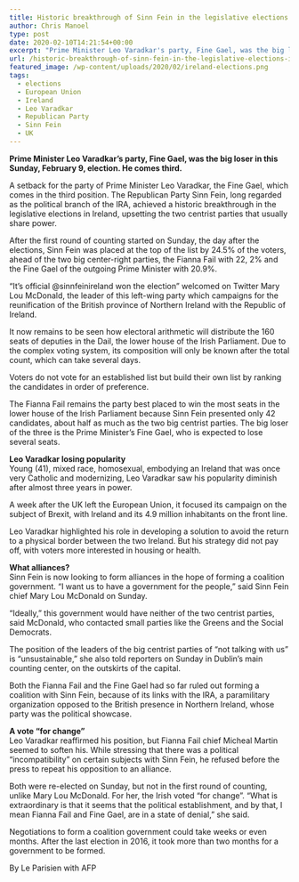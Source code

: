 ```yaml
---
title: Historic breakthrough of Sinn Fein in the legislative elections in Ireland
author: Chris Manoel
type: post
date: 2020-02-10T14:21:54+00:00
excerpt: "Prime Minister Leo Varadkar's party, Fine Gael, was the big loser in this Sunday, February 9, election. He comes third."
url: /historic-breakthrough-of-sinn-fein-in-the-legislative-elections-in-ireland/
featured_image: /wp-content/uploads/2020/02/ireland-elections.png
tags:
  - elections
  - European Union
  - Ireland
  - Leo Varadkar
  - Republican Party
  - Sinn Fein
  - UK
---
```


**Prime Minister Leo Varadkar&#8217;s party, Fine Gael, was the big loser in this Sunday, February 9, election. He comes third.**

A setback for the party of Prime Minister Leo Varadkar, the Fine Gael, which comes in the third position. The Republican Party Sinn Fein, long regarded as the political branch of the IRA, achieved a historic breakthrough in the legislative elections in Ireland, upsetting the two centrist parties that usually share power.

After the first round of counting started on Sunday, the day after the elections, Sinn Fein was placed at the top of the list by 24.5% of the voters, ahead of the two big center-right parties, the Fianna Fail with 22, 2% and the Fine Gael of the outgoing Prime Minister with 20.9%.

&#8220;It&#8217;s official @sinnfeinireland won the election&#8221; welcomed on Twitter Mary Lou McDonald, the leader of this left-wing party which campaigns for the reunification of the British province of Northern Ireland with the Republic of Ireland.

It now remains to be seen how electoral arithmetic will distribute the 160 seats of deputies in the Dail, the lower house of the Irish Parliament. Due to the complex voting system, its composition will only be known after the total count, which can take several days.

Voters do not vote for an established list but build their own list by ranking the candidates in order of preference.

The Fianna Fail remains the party best placed to win the most seats in the lower house of the Irish Parliament because Sinn Fein presented only 42 candidates, about half as much as the two big centrist parties. The big loser of the three is the Prime Minister&#8217;s Fine Gael, who is expected to lose several seats.

**Leo Varadkar losing popularity**  
Young (41), mixed race, homosexual, embodying an Ireland that was once very Catholic and modernizing, Leo Varadkar saw his popularity diminish after almost three years in power.

A week after the UK left the European Union, it focused its campaign on the subject of Brexit, with Ireland and its 4.9 million inhabitants on the front line.

Leo Varadkar highlighted his role in developing a solution to avoid the return to a physical border between the two Ireland. But his strategy did not pay off, with voters more interested in housing or health.

**What alliances?**  
Sinn Fein is now looking to form alliances in the hope of forming a coalition government. &#8220;I want us to have a government for the people,&#8221; said Sinn Fein chief Mary Lou McDonald on Sunday.

&#8220;Ideally,&#8221; this government would have neither of the two centrist parties, said McDonald, who contacted small parties like the Greens and the Social Democrats.

The position of the leaders of the big centrist parties of &#8220;not talking with us&#8221; is &#8220;unsustainable,&#8221; she also told reporters on Sunday in Dublin&#8217;s main counting center, on the outskirts of the capital.

Both the Fianna Fail and the Fine Gael had so far ruled out forming a coalition with Sinn Fein, because of its links with the IRA, a paramilitary organization opposed to the British presence in Northern Ireland, whose party was the political showcase.

**A vote &#8220;for change&#8221;**  
Leo Varadkar reaffirmed his position, but Fianna Fail chief Micheal Martin seemed to soften his. While stressing that there was a political &#8220;incompatibility&#8221; on certain subjects with Sinn Fein, he refused before the press to repeat his opposition to an alliance.

Both were re-elected on Sunday, but not in the first round of counting, unlike Mary Lou McDonald. For her, the Irish voted &#8220;for change&#8221;. &#8220;What is extraordinary is that it seems that the political establishment, and by that, I mean Fianna Fail and Fine Gael, are in a state of denial,&#8221; she said.

Negotiations to form a coalition government could take weeks or even months. After the last election in 2016, it took more than two months for a government to be formed.

By Le Parisien with AFP
